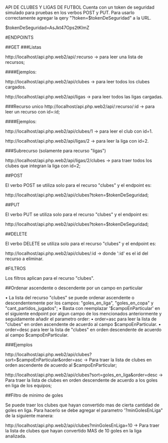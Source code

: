 API DE CLUBES Y LIGAS DE FUTBOL
Cuenta con un token de seguridad simulado para pruebas en los verbos POST y PUT. Para usarlo correctamente agregar la qery "?token=$tokenDeSeguridad" a la URL.

$tokenDeSeguridad=AsJkt47Ops2tKlmZ


#ENDPOINTS

##GET
###Listas

http://localhost/api.php.web2/api/:recurso -> para leer una lista de recursos;

####Ejemplos:

http://localhost/api.php.web2/api/clubes -> para leer todos los clubes cargados.

http://localhost/api.php.web2/api/ligas -> para leer todos las ligas cargadas.

###Recurso unico
http://localhost/api.php.web2/api/:recurso/:id -> para leer un recurso con id=:id;

####Ejemplos:

http://localhost/api.php.web2/api/clubes/1 -> para leer el club con id=1.

http://localhost/api.php.web2/api/ligas/2 -> para leer la liga con id=2.

###Subrecurso (solamente para recurso "ligas")

http://localhost/api.php.web2/api/ligas/2/clubes -> para traer todos los clubes que integran la liga con id=2;

##POST

El verbo POST se utiliza solo para el recurso "clubes" y el endpoint es:

http://localhost/api.php.web2/api/clubes?token=$tokenDeSeguridad;

##PUT

El verbo PUT se utiliza solo para el recurso "clubes" y el endpoint es:

http://localhost/api.php.web2/api/clubes?token=$tokenDeSeguridad;

##DELETE

El verbo DELETE se utiliza solo para el recurso "clubes" y el endpoint es:

http://localhost/api.php.web2/api/clubes/:id -> donde ':id' es el id del recurso a eliminar.

#FILTROS

Los filtros aplican para el recurso "clubes".

##Ordenar ascendente o descendente por un campo en particular

• La lista del recurso "clubes" se puede ordenar ascendente o descendentemente por los campos: "goles_en_liga", "goles_en_copa" y "cant_partidos_jugados";
• Basta con reemplazar '$campoEnParticular' en el siguiente endpoint por algun campo de los mencionados anteriormente y seguidamente
  añadir el parametro order:
    • order=asc para leer la lista de "clubes" en orden ascendente de acuerdo al campo $campoEnParticular.
    • order=desc para leer la lista de "clubes" en orden descendente de acuerdo al campo $campoEnParticular.

###Ejemplos

http://localhost/api.php.web2/api/clubes?sort=$campoEnParticular&order=asc -> Para traer la lista de clubes en orden ascendente de acuerdo al $campoEnParticular;

http://localhost/api.php.web2/api/clubes?sort=goles_en_liga&order=desc -> Para traer la lista de clubes en orden descendente de acuerdo a los goles en liga de los equipos;

##Filtro de minimo de goles

Se puede traer los clubes que hayan convertido mas de cierta cantidad de goles en liga. Para hacerlo se debe agregar el parametro '?minGolesEnLiga" de la siguiente manera:

http://localhost/api.php.web2/api/clubes?minGolesEnLiga=10 -> Para traer la lista de clubes que hayan convertido MAS de 10 goles en la liga analizada.










